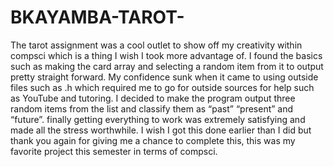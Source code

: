 # BKAYAMBA-TAROT-

The tarot assignment was a cool outlet to show off my creativity within compsci which is a thing I wish I took more advantage of. I found the basics such as making the card array and selecting a random item from it to output pretty straight forward. My confidence sunk when it came to using outside files such as .h which required me to go for outside sources for help such as YouTube and tutoring. I decided to make the program output three random items from the list and classify them as “past” “present” and “future”. finally getting everything to work was extremely satisfying and made all the stress worthwhile. I wish I got this done earlier than I did but thank you again for giving me a chance to complete this, this was my favorite project this semester in terms of compsci.
